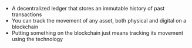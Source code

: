 - A decentralized ledger that stores an immutable history of past transactions
- You can track the movement of any asset, both physical and digital on a blockchain
- Putting something on the blockchain just means tracking its movement using the technology